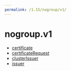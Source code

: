 ```yaml
---
permalink: /1.15/nogroup/v1/
---
```


# nogroup.v1



* [certificate](certificate.md)
* [certificateRequest](certificateRequest.md)
* [clusterIssuer](clusterIssuer.md)
* [issuer](issuer.md)